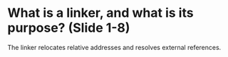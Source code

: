 # What is a linker, and what is its purpose? (Slide 1-8)

The linker relocates relative addresses and
resolves external references.